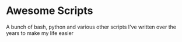 # Awesome Scripts

A bunch of bash, python and various other scripts I've written over the years to make my life easier
